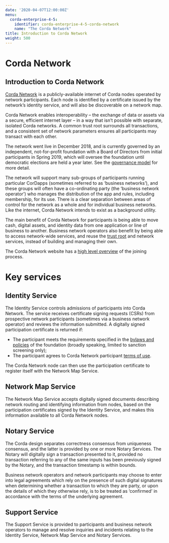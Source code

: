 ```yaml
---
date: '2020-04-07T12:00:00Z'
menu:
  corda-enterprise-4-5:
    identifier: corda-enterprise-4-5-corda-network
    name: "The Corda Network"
title: Introduction to Corda Network
weight: 500
---
```



# Corda Network


## Introduction to Corda Network

[Corda Network](https://corda.network/) is a publicly-available internet of Corda nodes operated by network participants. Each
node is identified by a certificate issued by the network’s identity service, and will also be discoverable on a network map.

Corda Network enables interoperability – the exchange of data or assets via a secure, efficient internet layer – in a way
that isn’t possible with separate, isolated Corda networks. A common trust root surrounds all transactions, and a consistent set of network parameters ensures all participants may transact with each other.

The network went live in December 2018, and is currently governed by an independent, not-for-profit foundation with a Board of Directors from initial participants in Spring 2019, which will oversee the foundation until democratic elections are held a year later. See the [governance model](https://corda.network/governance/governance-guidelines.html)
for more detail.

The network will support many sub-groups of participants running particular CorDapps (sometimes referred to as ‘business networks’), and these groups will often have a co-ordinating party (the ‘business network operator’) who manages the distribution of the app and rules, including membership, for its use. There is a clear separation between areas of control for the network as a whole and for individual business networks. Like the internet, Corda Network intends to exist as a background utility.

The main benefit of Corda Network for participants is being able to move cash, digital assets, and identity data from one application or line of business to another. Business network operators also benefit by being able to access network-wide services, and reuse the [trust root](https://corda.network/trust-root/index.html) and network services, instead of building and managing their own.

The Corda Network website has a [high level overview](https://corda.network/participation/index.html) of the joining process.


# Key services


## Identity Service

The Identity Service controls admissions of participants into Corda Network. The service receives certificate
signing requests (CSRs) from prospective network participants (sometimes via a business network operator) and reviews the
information submitted. A digitally signed participation certificate is returned if:


* The participant meets the requirements specified in the [bylaws and policies](https://corda.network/policy/admission-criteria.html)
of the foundation (broadly speaking, limited to sanction screening only);
* The participant agrees to Corda Network participant [terms of use](https://corda.network/participation/terms-of-use.html).

The Corda Network node can then use the participation certificate to register itself with the Network Map Service.


## Network Map Service

The Network Map Service accepts digitally signed documents describing network routing and identifying information from
nodes, based on the participation certificates signed by the Identity Service, and makes this information available to all
Corda Network nodes.


## Notary Service

The Corda design separates correctness consensus from uniqueness consensus, and the latter is provided by one or more Notary
Services. The Notary will digitally sign a transaction presented to it, provided no transaction referring to
any of the same inputs has been previously signed by the Notary, and the transaction timestamp is within bounds.

Business network operators and network participants may choose to enter into legal agreements which rely on the presence
of such digital signatures when determining whether a transaction to which they are party, or upon the details of which they
otherwise rely, is to be treated as ‘confirmed’ in accordance with the terms of the underlying agreement.


## Support Service

The Support Service is provided to participants and business network operators to manage and resolve inquiries and incidents
relating to the Identity Service, Network Map Service and Notary Services.

